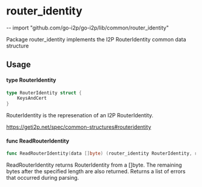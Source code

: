 # router_identity
--
    import "github.com/go-i2p/go-i2p/lib/common/router_identity"

Package router_identity implements the I2P RouterIdentity common data structure

## Usage

#### type RouterIdentity

```go
type RouterIdentity struct {
	KeysAndCert
}
```

RouterIdentity is the represenation of an I2P RouterIdentity.

https://geti2p.net/spec/common-structures#routeridentity

#### func  ReadRouterIdentity

```go
func ReadRouterIdentity(data []byte) (router_identity RouterIdentity, remainder []byte, err error)
```
ReadRouterIdentity returns RouterIdentity from a []byte. The remaining bytes
after the specified length are also returned. Returns a list of errors that
occurred during parsing.
